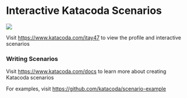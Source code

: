 # Interactive Katacoda Scenarios

[![](http://shields.katacoda.com/katacoda/itay47/count.svg)](https://www.katacoda.com/itay47 "Get your profile on Katacoda.com")

Visit https://www.katacoda.com/itay47 to view the profile and interactive scenarios

### Writing Scenarios
Visit https://www.katacoda.com/docs to learn more about creating Katacoda scenarios

For examples, visit https://github.com/katacoda/scenario-example
